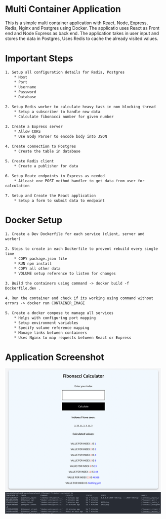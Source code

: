# Multi Container Application

This is a simple multi container application with React, Node, Express, Redis, Nginx and Postgres using Docker.
The applicatio uses React as Front end and Node Express as back end.
The application takes in user input and stores the data in Postgres, Uses Redis to cache the already visited values.

# Important Steps

    1. Setup all configuration details for Redis, Postgres
        * Host
        * Port
        * Username
        * Password
        * Database

    2. Setup Redis worker to calculate heavy task in non blocking thread
        * Setup a subscriber to handle new data
        * Calculate fibonacci number for given number

    3. Create a Express server
        * Allow CORS
        * Use Body Parser to encode body into JSON

    4. Create connection to Postgres
        * Create the table in database

    5. Create Redis client
        * Create a publisher for data

    6. Setup Route endpoints in Express as needed
        * Atleast one POST method handler to get data from user for calculation

    7. Setup and Create the React application
        * Setup a form to submit data to endpoint

# Docker Setup

    1. Create a Dev Dockerfile for each service (client, server and worker)

    2. Steps to create in each Dockerfile to prevent rebuild every single time
        * COPY package.json file
        * RUN npm install
        * COPY all other data
        * VOLUME setup reference to listen for changes

    3. Build the containers using command -> docker build -f Dockerfile.dev .

    4. Run the container and check if its working using command without errors -> docker run CONTAINER_IMAGE

    5. Create a docker compose to manage all services
        * Helps with configuring port mapping
        * Setup environment variables
        * Specify volume reference mapping
        * Manage links between containers
        * Uses Nginx to map requests between React or Express

# Application Screenshot

![Screenshot](screens/screen1.png)
![Screenshot](screens/screen2.png)

